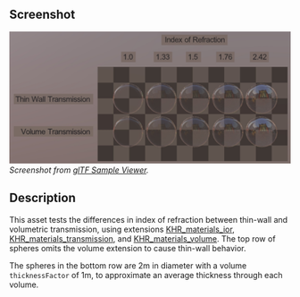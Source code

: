## Screenshot

![Screenshot from glTF Sample Viewer](screenshot/screenshot_Large.jpg)
<br/>_Screenshot from [glTF Sample Viewer](https://github.khronos.org/glTF-Sample-Viewer-Release/)._

## Description

This asset tests the differences in index of refraction between thin-wall and volumetric transmission, using extensions [KHR_materials_ior](https://github.com/KhronosGroup/glTF/tree/main/extensions/2.0/Khronos/KHR_materials_ior), [KHR_materials_transmission](https://github.com/KhronosGroup/glTF/tree/main/extensions/2.0/Khronos/KHR_materials_transmission), and [KHR_materials_volume](https://github.com/KhronosGroup/glTF/tree/main/extensions/2.0/Khronos/KHR_materials_volume). The top row of spheres omits the volume extension to cause thin-wall behavior.

The spheres in the bottom row are 2m in diameter with a volume `thicknessFactor` of 1m, to approximate an average thickness through each volume.